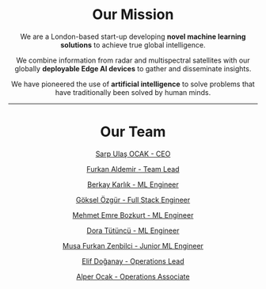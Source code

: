 <h1 class="about__title" align="center">
  Our <span class="about__title--primary">Mission</span>
</h1>

<p align="center">
We are a London-based start-up developing <b>novel machine learning solutions</b> to achieve true global intelligence.
</p>

<p align="center">
We combine information from radar and multispectral satellites with our globally <b>deployable Edge AI devices</b> to gather and disseminate insights.
</p>

<p align="center">
We have pioneered the use of <b>artificial intelligence</b> to solve problems that have traditionally been solved by human minds.
</p>

***

<h1 class="about__title" align="center">
  Our <span class="about__title--primary">Team</span>
</h1>

<div style="text-align: center;">

<a href=https://uk.linkedin.com/in/sarpulas target=_blank>Sarp Ulaş OCAK - CEO </a>

<a href=https://www.linkedin.com/in/furkanaldemir target=_blank>Furkan Aldemir - Team Lead </a>

<a href=https://www.linkedin.com/in/berkaykarlik target=_blank>Berkay Karlık - ML Engineer </a>

<a href=https://www.linkedin.com/in/goozg-61b070a9/ target=_blank>Göksel Özgür - Full Stack Engineer </a>

<a href=https://tr.linkedin.com/in/mehmet-emre-bozkurt-657553131 target=_blank>Mehmet Emre Bozkurt - ML Engineer </a>

<a href=https://www.linkedin.com/in/dora-tutuncu-9698b2189/ target=_blank>Dora Tütüncü - ML Engineer </a>

<a href=https://www.linkedin.com/in/mfurkanzenbilci/ target=_blank>Musa Furkan Zenbilci - Junior ML Engineer </a>

<a href=https://www.linkedin.com/in/elif-eylem-d-899aa61bb/ target=_blank>Elif Doğanay - Operations Lead </a>

<a href=https://www.linkedin.com/in/alper-ocak-148098235/ target=_blank>Alper Ocak - Operations Associate </a>

</div>

